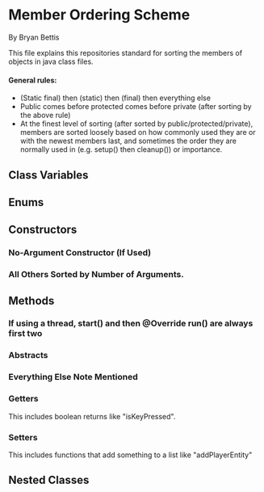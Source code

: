 # Member Ordering Scheme #
By Bryan Bettis

This file explains this repositories standard for sorting the members of objects in java class files.

#### General rules: ####
- (Static final) then (static) then (final) then everything else
- Public comes before protected comes before private (after sorting by the above rule)
- At the finest level of sorting (after sorted by public/protected/private), members are sorted loosely based on how commonly used they are or with the newest members last, and sometimes the order they are normally used in (e.g. setup() then cleanup()) or importance.


## Class Variables ##


## Enums ##


## Constructors ##

### No-Argument Constructor (If Used) ###

### All Others Sorted by Number of Arguments. ###


## Methods ##

### If using a thread, start() and then @Override run() are always first two ###

### Abstracts ###

### Everything Else Note Mentioned ###

### Getters ###
This includes boolean returns like "isKeyPressed".

### Setters ###
This includes functions that add something to a list like "addPlayerEntity"

## Nested Classes ##